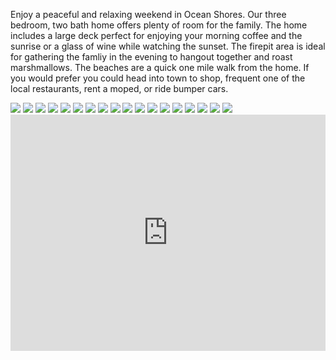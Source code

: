 Enjoy a peaceful and relaxing weekend in Ocean Shores. Our three bedroom, two bath home offers plenty of room for
the family. The home includes a large deck perfect for enjoying your morning coffee and the sunrise or a glass of
wine while watching the sunset. The firepit area is ideal for gathering the famliy in the evening to hangout
together and roast marshmallows. The beaches are a quick one mile walk from the home. If you would prefer you could head
into town to shop, frequent one of the local restaurants, rent a moped, or ride bumper cars.

<div class="fotorama" data-width="100%" data-ratio="800/600" data-minwidth="400" data-maxwidth="1000"
    data-minheight="300" data-maxheight="100%" data-allowfullscreen="true" data-nav="thumbs" data-loop="true"
    data-autoplay="true">
    <img src="img/image0.jpeg">
    <img src="img/image1.jpeg">
    <img src="img/image2.jpeg">
    <img src="img/image3.jpeg">
    <img src="img/image4.jpeg">
    <img src="img/image5.jpeg">
    <img src="img/image6.jpeg">
    <img src="img/image7.jpeg">
    <img src="img/image8.jpeg">
    <img src="img/image9.jpeg">
    <img src="img/image10.jpeg">
    <img src="img/image11.jpeg">
    <img src="img/image12.jpeg">
    <img src="img/image13.jpeg">
    <img src="img/image14.jpeg">
    <img src="img/image15.jpeg">
    <img src="img/image16.jpeg">
    <img src="img/image17.jpeg">
</div>


<div style="position: relative; padding-bottom: 75%; height: 0; overflow: hidden;">
    <iframe src="https://calendar.google.com/calendar/embed?height=600&amp;wkst=1&amp;bgcolor=%23ffffff&amp;ctz=America%2FLos_Angeles&amp;src=dWliYzQwZzUxODFvNGJsMmQ5YW5ldjU4dmtAZ3JvdXAuY2FsZW5kYXIuZ29vZ2xlLmNvbQ&amp;color=%23E67C73&amp;showNav=1&amp;showTitle=0&amp;showDate=1&amp;showPrint=0&amp;showTabs=0&amp;showCalendars=0&amp;showTz=0" style="border: 0; position: absolute; top:0; left: 0; width: 100%; height: 100%;" width="100%" height="600" frameborder="0" scrolling="no"></iframe>
</div>
